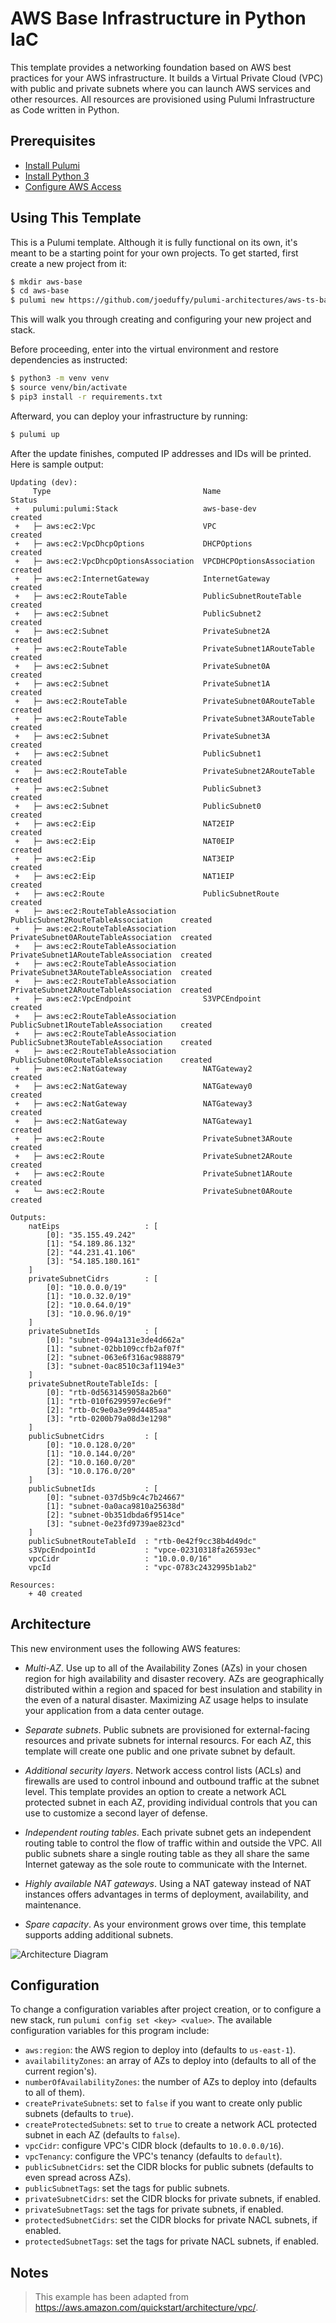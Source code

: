 # AWS Base Infrastructure in Python IaC

This template provides a networking foundation based on AWS best practices for your AWS infrastructure. It builds a
Virtual Private Cloud (VPC) with public and private subnets where you can launch AWS services and other resources.
All resources are provisioned using Pulumi Infrastructure as Code written in Python.

## Prerequisites

* [Install Pulumi](https://www.pulumi.com/docs/get-started/install/)
* [Install Python 3](https://www.python.org/downloads/)
* [Configure AWS Access](https://www.pulumi.com/docs/intro/cloud-providers/aws/setup/)

## Using This Template

This is a Pulumi template. Although it is fully functional on its own, it's meant to be a starting point for
your own projects. To get started, first create a new project from it:

```bash
$ mkdir aws-base
$ cd aws-base
$ pulumi new https://github.com/joeduffy/pulumi-architectures/aws-ts-base-infra
```

This will walk you through creating and configuring your new project and stack.

Before proceeding, enter into the virtual environment and restore dependencies as instructed:

```bash
$ python3 -m venv venv
$ source venv/bin/activate
$ pip3 install -r requirements.txt
```

Afterward, you can deploy your infrastructure by running:

```bash
$ pulumi up
```

After the update finishes, computed IP addresses and IDs will be printed. Here is sample output:

```
Updating (dev):
     Type                                  Name                                  Status
 +   pulumi:pulumi:Stack                   aws-base-dev                          created
 +   ├─ aws:ec2:Vpc                        VPC                                   created
 +   ├─ aws:ec2:VpcDhcpOptions             DHCPOptions                           created
 +   ├─ aws:ec2:VpcDhcpOptionsAssociation  VPCDHCPOptionsAssociation             created
 +   ├─ aws:ec2:InternetGateway            InternetGateway                       created
 +   ├─ aws:ec2:RouteTable                 PublicSubnetRouteTable                created
 +   ├─ aws:ec2:Subnet                     PublicSubnet2                         created
 +   ├─ aws:ec2:Subnet                     PrivateSubnet2A                       created
 +   ├─ aws:ec2:RouteTable                 PrivateSubnet1ARouteTable             created
 +   ├─ aws:ec2:Subnet                     PrivateSubnet0A                       created
 +   ├─ aws:ec2:Subnet                     PrivateSubnet1A                       created
 +   ├─ aws:ec2:RouteTable                 PrivateSubnet0ARouteTable             created
 +   ├─ aws:ec2:RouteTable                 PrivateSubnet3ARouteTable             created
 +   ├─ aws:ec2:Subnet                     PrivateSubnet3A                       created
 +   ├─ aws:ec2:Subnet                     PublicSubnet1                         created
 +   ├─ aws:ec2:RouteTable                 PrivateSubnet2ARouteTable             created
 +   ├─ aws:ec2:Subnet                     PublicSubnet3                         created
 +   ├─ aws:ec2:Subnet                     PublicSubnet0                         created
 +   ├─ aws:ec2:Eip                        NAT2EIP                               created
 +   ├─ aws:ec2:Eip                        NAT0EIP                               created
 +   ├─ aws:ec2:Eip                        NAT3EIP                               created
 +   ├─ aws:ec2:Eip                        NAT1EIP                               created
 +   ├─ aws:ec2:Route                      PublicSubnetRoute                     created
 +   ├─ aws:ec2:RouteTableAssociation      PublicSubnet2RouteTableAssociation    created
 +   ├─ aws:ec2:RouteTableAssociation      PrivateSubnet0ARouteTableAssociation  created
 +   ├─ aws:ec2:RouteTableAssociation      PrivateSubnet1ARouteTableAssociation  created
 +   ├─ aws:ec2:RouteTableAssociation      PrivateSubnet3ARouteTableAssociation  created
 +   ├─ aws:ec2:RouteTableAssociation      PrivateSubnet2ARouteTableAssociation  created
 +   ├─ aws:ec2:VpcEndpoint                S3VPCEndpoint                         created
 +   ├─ aws:ec2:RouteTableAssociation      PublicSubnet1RouteTableAssociation    created
 +   ├─ aws:ec2:RouteTableAssociation      PublicSubnet3RouteTableAssociation    created
 +   ├─ aws:ec2:RouteTableAssociation      PublicSubnet0RouteTableAssociation    created
 +   ├─ aws:ec2:NatGateway                 NATGateway2                           created
 +   ├─ aws:ec2:NatGateway                 NATGateway0                           created
 +   ├─ aws:ec2:NatGateway                 NATGateway3                           created
 +   ├─ aws:ec2:NatGateway                 NATGateway1                           created
 +   ├─ aws:ec2:Route                      PrivateSubnet3ARoute                  created
 +   ├─ aws:ec2:Route                      PrivateSubnet2ARoute                  created
 +   ├─ aws:ec2:Route                      PrivateSubnet1ARoute                  created
 +   └─ aws:ec2:Route                      PrivateSubnet0ARoute                  created

Outputs:
    natEips                   : [
        [0]: "35.155.49.242"
        [1]: "54.189.86.132"
        [2]: "44.231.41.106"
        [3]: "54.185.180.161"
    ]
    privateSubnetCidrs        : [
        [0]: "10.0.0.0/19"
        [1]: "10.0.32.0/19"
        [2]: "10.0.64.0/19"
        [3]: "10.0.96.0/19"
    ]
    privateSubnetIds          : [
        [0]: "subnet-094a131e3de4d662a"
        [1]: "subnet-02bb109ccfb2af07f"
        [2]: "subnet-063e6f316ac988879"
        [3]: "subnet-0ac8510c3af1194e3"
    ]
    privateSubnetRouteTableIds: [
        [0]: "rtb-0d5631459058a2b60"
        [1]: "rtb-010f6299597ec6e9f"
        [2]: "rtb-0c9e0a3e99d4485aa"
        [3]: "rtb-0200b79a08d3e1298"
    ]
    publicSubnetCidrs         : [
        [0]: "10.0.128.0/20"
        [1]: "10.0.144.0/20"
        [2]: "10.0.160.0/20"
        [3]: "10.0.176.0/20"
    ]
    publicSubnetIds           : [
        [0]: "subnet-037d5b9c4c7b24667"
        [1]: "subnet-0a0aca9810a25638d"
        [2]: "subnet-0b351dbda6f9514ce"
        [3]: "subnet-0e23fd9739ae823cd"
    ]
    publicSubnetRouteTableId  : "rtb-0e42f9cc38b4d49dc"
    s3VpcEndpointId           : "vpce-02310318fa26593ec"
    vpcCidr                   : "10.0.0.0/16"
    vpcId                     : "vpc-0783c2432995b1ab2"

Resources:
    + 40 created
```

## Architecture

This new environment uses the following AWS features:

* *Multi-AZ*. Use up to all of the Availability Zones (AZs) in your chosen region for high availability and disaster
  recovery. AZs are geographically distributed within a region and spaced for best insulation and stability in the
  even of a natural disaster. Maximizing AZ usage helps to insulate your application from a data center outage.

* *Separate subnets*. Public subnets are provisioned for external-facing resources and private subnets for internal
  resourcs. For each AZ, this template will create one public and one private subnet by default.

* *Additional security layers*. Network access control lists (ACLs) and firewalls are used to control inbound
  and outbound traffic at the subnet level. This template provides an option to create a network ACL protected
  subnet in each AZ, providing individual controls that you can use to customize a second layer of defense.

* *Independent routing tables*. Each private subnet gets an independent routing table to control the flow of traffic
  within and outside the VPC. All public subnets share a single routing table as they all share the same Internet
  gateway as the sole route to communicate with the Internet.

* *Highly available NAT gateways*. Using a NAT gateway instead of NAT instances offers advantages in terms of
  deployment, availability, and maintenance.

* *Spare capacity*. As your environment grows over time, this template supports adding additional subnets.

![Architecture Diagram](https://docs.aws.amazon.com/quickstart/latest/vpc/images/quickstart-vpc-design-fullscreen.png)

## Configuration

To change a configuration variables after project creation, or to configure a new stack, run
`pulumi config set <key> <value>`. The available configuration variables for this program include:

* `aws:region`: the AWS region to deploy into (defaults to `us-east-1`).
* `availabilityZones`: an array of AZs to deploy into (defaults to all of the current region's).
* `numberOfAvailabilityZones`: the number of AZs to deploy into (defaults to all of them).
* `createPrivateSubnets`: set to `false` if you want to create only public subnets (defaults to `true`).
* `createProtectedSubnets`: set to `true` to create a network ACL protected subnet in each AZ (defaults to `false`).
* `vpcCidr`: configure VPC's CIDR block (defaults to `10.0.0.0/16`).
* `vpcTenancy`: configure the VPC's tenancy (defaults to `default`).
* `publicSubnetCidrs`: set the CIDR blocks for public subnets (defaults to even spread across AZs).
* `publicSubnetTags`: set the tags for public subnets.
* `privateSubnetCidrs`: set the CIDR blocks for private subnets, if enabled.
* `privateSubnetTags`: set the tags for private subnets, if enabled.
* `protectedSubnetCidrs`: set the CIDR blocks for private NACL subnets, if enabled.
* `protectedSubnetTags`: set the tags for private NACL subnets, if enabled.

## Notes

> This example has been adapted from https://aws.amazon.com/quickstart/architecture/vpc/.
